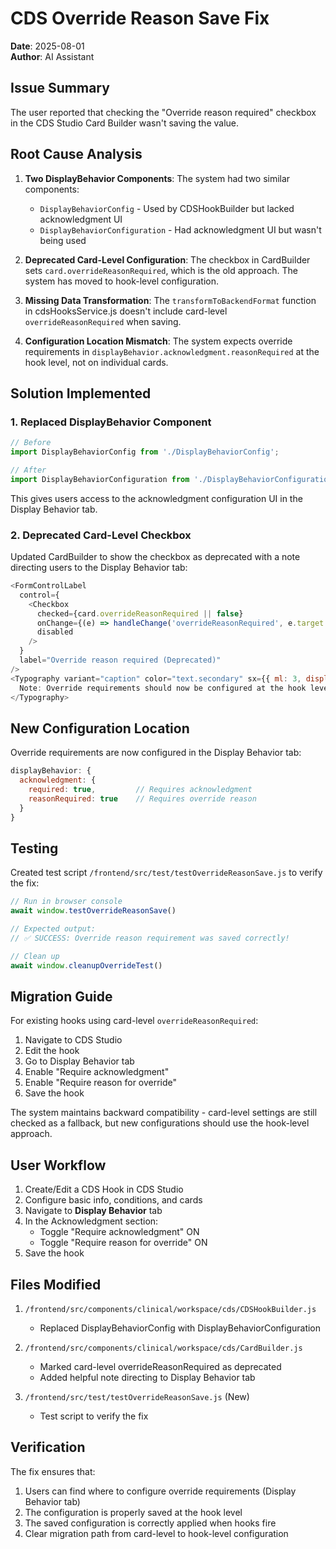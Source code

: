 # CDS Override Reason Save Fix

**Date**: 2025-08-01  
**Author**: AI Assistant

## Issue Summary

The user reported that checking the "Override reason required" checkbox in the CDS Studio Card Builder wasn't saving the value.

## Root Cause Analysis

1. **Two DisplayBehavior Components**: The system had two similar components:
   - `DisplayBehaviorConfig` - Used by CDSHookBuilder but lacked acknowledgment UI
   - `DisplayBehaviorConfiguration` - Had acknowledgment UI but wasn't being used

2. **Deprecated Card-Level Configuration**: The checkbox in CardBuilder sets `card.overrideReasonRequired`, which is the old approach. The system has moved to hook-level configuration.

3. **Missing Data Transformation**: The `transformToBackendFormat` function in cdsHooksService.js doesn't include card-level `overrideReasonRequired` when saving.

4. **Configuration Location Mismatch**: The system expects override requirements in `displayBehavior.acknowledgment.reasonRequired` at the hook level, not on individual cards.

## Solution Implemented

### 1. Replaced DisplayBehavior Component
```javascript
// Before
import DisplayBehaviorConfig from './DisplayBehaviorConfig';

// After  
import DisplayBehaviorConfiguration from './DisplayBehaviorConfiguration';
```

This gives users access to the acknowledgment configuration UI in the Display Behavior tab.

### 2. Deprecated Card-Level Checkbox
Updated CardBuilder to show the checkbox as deprecated with a note directing users to the Display Behavior tab:

```javascript
<FormControlLabel
  control={
    <Checkbox
      checked={card.overrideReasonRequired || false}
      onChange={(e) => handleChange('overrideReasonRequired', e.target.checked)}
      disabled
    />
  }
  label="Override reason required (Deprecated)"
/>
<Typography variant="caption" color="text.secondary" sx={{ ml: 3, display: 'block' }}>
  Note: Override requirements should now be configured at the hook level in the Display Behavior tab
</Typography>
```

## New Configuration Location

Override requirements are now configured in the Display Behavior tab:

```javascript
displayBehavior: {
  acknowledgment: {
    required: true,         // Requires acknowledgment
    reasonRequired: true    // Requires override reason
  }
}
```

## Testing

Created test script `/frontend/src/test/testOverrideReasonSave.js` to verify the fix:

```javascript
// Run in browser console
await window.testOverrideReasonSave()

// Expected output:
// ✅ SUCCESS: Override reason requirement was saved correctly!

// Clean up
await window.cleanupOverrideTest()
```

## Migration Guide

For existing hooks using card-level `overrideReasonRequired`:

1. Navigate to CDS Studio
2. Edit the hook
3. Go to Display Behavior tab
4. Enable "Require acknowledgment"
5. Enable "Require reason for override"
6. Save the hook

The system maintains backward compatibility - card-level settings are still checked as a fallback, but new configurations should use the hook-level approach.

## User Workflow

1. Create/Edit a CDS Hook in CDS Studio
2. Configure basic info, conditions, and cards
3. Navigate to **Display Behavior** tab
4. In the Acknowledgment section:
   - Toggle "Require acknowledgment" ON
   - Toggle "Require reason for override" ON
5. Save the hook

## Files Modified

1. `/frontend/src/components/clinical/workspace/cds/CDSHookBuilder.js`
   - Replaced DisplayBehaviorConfig with DisplayBehaviorConfiguration

2. `/frontend/src/components/clinical/workspace/cds/CardBuilder.js`
   - Marked card-level overrideReasonRequired as deprecated
   - Added helpful note directing to Display Behavior tab

3. `/frontend/src/test/testOverrideReasonSave.js` (New)
   - Test script to verify the fix

## Verification

The fix ensures that:
1. Users can find where to configure override requirements (Display Behavior tab)
2. The configuration is properly saved at the hook level
3. The saved configuration is correctly applied when hooks fire
4. Clear migration path from card-level to hook-level configuration